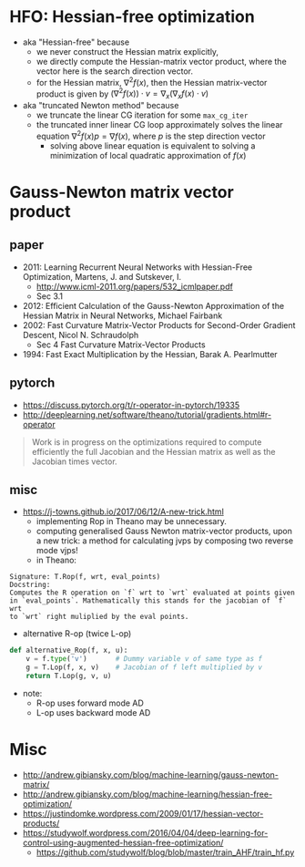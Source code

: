 # HFO: Hessian-free optimization
* aka "Hessian-free" because 
  * we never construct the Hessian matrix explicitly, 
  * we directly compute the Hessian-matrix vector product, where the vector here is the search direction vector.
  * for the Hessian matrix, $\nabla^2 f(x)$, then the Hessian matrix-vector product is given by
    $\big(\nabla^2 f(x) \big) \cdot v = \nabla_x \big( \nabla_x f(x) \cdot v \big)$
* aka "truncated Newton method" because
  * we truncate the linear CG iteration for some `max_cg_iter`
  * the truncated inner linear CG loop approximately solves the linear equation 
    $\nabla^2 f(x) p = \nabla f(x)$, where $p$ is the step direction vector
    * solving above linear equation is equivalent to solving a minimization of local quadratic approximation of $f(x)$
  
# Gauss-Newton matrix vector product
## paper
* 2011: Learning Recurrent Neural Networks with Hessian-Free Optimization, Martens, J. and Sutskever, I.
  * http://www.icml-2011.org/papers/532_icmlpaper.pdf
  * Sec 3.1
* 2012: Efficient Calculation of the Gauss-Newton Approximation of the Hessian Matrix in Neural Networks, Michael Fairbank
* 2002: Fast Curvature Matrix-Vector Products for Second-Order Gradient Descent, Nicol N. Schraudolph
  * Sec 4 Fast Curvature Matrix-Vector Products
* 1994: Fast Exact Multiplication by the Hessian, Barak A. Pearlmutter 

## pytorch
* https://discuss.pytorch.org/t/r-operator-in-pytorch/19335
* http://deeplearning.net/software/theano/tutorial/gradients.html#r-operator
> Work is in progress on the optimizations required to compute efficiently the full Jacobian and the Hessian matrix as well as the Jacobian times vector.
  
## misc
* https://j-towns.github.io/2017/06/12/A-new-trick.html
  * implementing Rop in Theano may be unnecessary.
  * computing generalised Gauss Newton matrix-vector products, upon a new trick: 
    a method for calculating jvps by composing two reverse mode vjps!
  * in Theano:
```
Signature: T.Rop(f, wrt, eval_points)
Docstring:
Computes the R operation on `f` wrt to `wrt` evaluated at points given
in `eval_points`. Mathematically this stands for the jacobian of `f` wrt
to `wrt` right muliplied by the eval points.  
```
  * alternative R-op (twice L-op)
```py
def alternative_Rop(f, x, u):
    v = f.type('v')       # Dummy variable v of same type as f
    g = T.Lop(f, x, v)    # Jacobian of f left multiplied by v
    return T.Lop(g, v, u)
```    
  * note: 
    * R-op uses forward mode AD
    * L-op uses backward mode AD
    
# Misc
* http://andrew.gibiansky.com/blog/machine-learning/gauss-newton-matrix/
* http://andrew.gibiansky.com/blog/machine-learning/hessian-free-optimization/
* https://justindomke.wordpress.com/2009/01/17/hessian-vector-products/
* https://studywolf.wordpress.com/2016/04/04/deep-learning-for-control-using-augmented-hessian-free-optimization/
  * https://github.com/studywolf/blog/blob/master/train_AHF/train_hf.py

